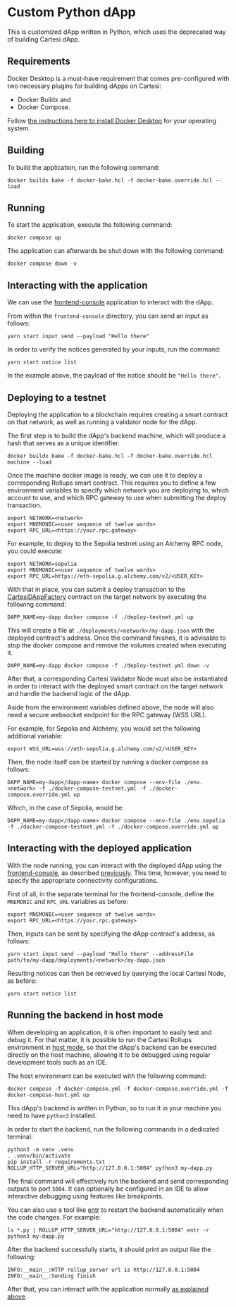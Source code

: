 # Custom Python dApp

This is customized dApp written in Python, which uses the deprecated way of building Cartesi dApp.

## Requirements

Docker Desktop is a must-have requirement that comes pre-configured with two necessary plugins for building dApps on Cartesi:

- Docker Buildx and
- Docker Compose.

Follow [the instructions here to install Docker Desktop](https://www.docker.com/products/docker-desktop/) for your operating system.

## Building

To build the application, run the following command:

```shell
docker buildx bake -f docker-bake.hcl -f docker-bake.override.hcl --load
```

## Running

To start the application, execute the following command:

```shell
docker compose up
```

The application can afterwards be shut down with the following command:

```shell
docker compose down -v
```

## Interacting with the application

We can use the [frontend-console](https://github.com/Mugen-Builders/cartesi-curl) application to interact with the dApp.

From within the `frontend-console` directory, you can send an input as follows:

```shell
yarn start input send --payload "Hello there"
```

In order to verify the notices generated by your inputs, run the command:

```shell
yarn start notice list
```

In the example above, the payload of the notice should be `"Hello there"`.

## Deploying to a testnet

Deploying the application to a blockchain requires creating a smart contract on that network, as well as running a validator node for the dApp.

The first step is to build the dApp's backend machine, which will produce a hash that serves as a unique identifier.

```shell
docker buildx bake -f docker-bake.hcl -f docker-bake.override.hcl machine --load
```

Once the machine docker image is ready, we can use it to deploy a corresponding Rollups smart contract. This requires you to define a few environment variables to specify which network you are deploying to, which account to use, and which RPC gateway to use when submitting the deploy transaction.

```shell
export NETWORK=<network>
export MNEMONIC=<user sequence of twelve words>
export RPC_URL=<https://your.rpc.gateway>
```

For example, to deploy to the Sepolia testnet using an Alchemy RPC node, you could execute:

```shell
export NETWORK=sepolia
export MNEMONIC=<user sequence of twelve words>
export RPC_URL=https://eth-sepolia.g.alchemy.com/v2/<USER_KEY>
```

With that in place, you can submit a deploy transaction to the [CartesiDAppFactory](https://github.com/cartesi/rollups-contracts/blob/v1.2.0/onchain/rollups/contracts/dapp/CartesiDAppFactory.sol?_gl=1*uhbui4*_ga*MTI4NDAwNDc3MS4xNzA5NjI3MzIy*_ga_HM92STPNFJ*MTcxMTA5OTIyMS4yOS4xLjE3MTEwOTkyMjcuNTQuMC4w*_gcl_au*MjI5NDQ5NTA0LjE3MDk2MjczMjI.) contract on the target network by executing the following command:

```shell
DAPP_NAME=my-dapp docker compose -f ./deploy-testnet.yml up
```

This will create a file at `./deployments/<network>/my-dapp.json` with the deployed contract's address.
Once the command finishes, it is advisable to stop the docker compose and remove the volumes created when executing it.

```shell
DAPP_NAME=my-dapp docker compose -f ./deploy-testnet.yml down -v
```

After that, a corresponding Cartesi Validator Node must also be instantiated in order to interact with the deployed smart contract on the target network and handle the backend logic of the dApp.

Aside from the environment variables defined above, the node will also need a secure websocket endpoint for the RPC gateway (WSS URL).

For example, for Sepolia and Alchemy, you would set the following additional variable:

```shell
export WSS_URL=wss://eth-sepolia.g.alchemy.com/v2/<USER_KEY>
```

Then, the node itself can be started by running a docker compose as follows:

```shell
DAPP_NAME=my-dapp</dapp-name> docker compose --env-file ./env.<network> -f ./docker-compose-testnet.yml -f ./docker-compose.override.yml up
```

Which, in the case of Sepolia, would be:

```shell
DAPP_NAME=my-dapp</dapp-name> docker compose --env-file ./env.sepolia -f ./docker-compose-testnet.yml -f ./docker-compose.override.yml up
```

## Interacting with the deployed application

With the node running, you can interact with the deployed dApp using the [frontend-console](https://github.com/Mugen-Builders/cartesi-curl), as described [previously](#interacting-with-the-application).
This time, however, you need to specify the appropriate connectivity configurations.

First of all, in the separate terminal for the frontend-console, define the `MNEMONIC` and `RPC_URL` variables as before:

```shell
export MNEMONIC=<user sequence of twelve words>
export RPC_URL=<https://your.rpc.gateway>
```

Then, inputs can be sent by specifying the dApp contract's address, as follows:

```shell
yarn start input send --payload "Hello there" --addressFile path/to/my-dapp/deployments/<network>/my-dapp.json
```

Resulting notices can then be retrieved by querying the local Cartesi Node, as before:

```shell
yarn start notice list
```

## Running the backend in host mode

When developing an application, it is often important to easily test and debug it. For that matter, it is possible to run the Cartesi Rollups environment in [host mode](https://github.com/cartesi/rollups-examples/tree/main/README.md#host-mode), so that the dApp's backend can be executed directly on the host machine, allowing it to be debugged using regular development tools such as an IDE.

The host environment can be executed with the following command:

```shell
docker compose -f docker-compose.yml -f docker-compose.override.yml -f docker-compose-host.yml up
```

This dApp's backend is written in Python, so to run it in your machine you need to have `python3` installed.

In order to start the backend, run the following commands in a dedicated terminal:

```shell
python3 -m venv .venv
. .venv/bin/activate
pip install -r requirements.txt
ROLLUP_HTTP_SERVER_URL="http://127.0.0.1:5004" python3 my-dapp.py
```

The final command will effectively run the backend and send corresponding outputs to port `5004`.
It can optionally be configured in an IDE to allow interactive debugging using features like breakpoints.

You can also use a tool like [entr](https://eradman.com/entrproject/) to restart the backend automatically when the code changes. For example:

```shell
ls *.py | ROLLUP_HTTP_SERVER_URL="http://127.0.0.1:5004" entr -r python3 my-dapp.py
```

After the backend successfully starts, it should print an output like the following:

```log
INFO:__main__:HTTP rollup_server url is http://127.0.0.1:5004
INFO:__main__:Sending finish
```

After that, you can interact with the application normally [as explained above](#interacting-with-the-application).
